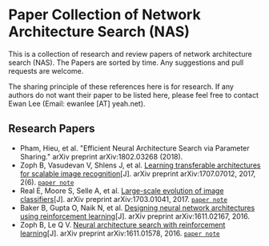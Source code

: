 # Paper Collection of Network Architecture Search (NAS)

This is a collection of research and review papers of network architecture search (NAS). The Papers are sorted by time. Any suggestions and pull requests are welcome.

The sharing principle of these references here is for research. If any authors do not want their paper to be listed here, please feel free to contact Ewan Lee (Email: ewanlee [AT] yeah.net).

## Research Papers
- Pham, Hieu, et al. "Efficient Neural Architecture Search via Parameter Sharing." arXiv preprint arXiv:1802.03268 (2018).
- Zoph B, Vasudevan V, Shlens J, et al. [Learning transferable architectures for scalable image recognition](http://openaccess.thecvf.com/content_cvpr_2018/papers/Zoph_Learning_Transferable_Architectures_CVPR_2018_paper.pdf)[J]. arXiv preprint arXiv:1707.07012, 2017, 2(6). [`paper note`](./paper-notes/Learning%20transferable%20architectures%20for%20scalable%20image%20recognition.md)
- Real E, Moore S, Selle A, et al. [Large-scale evolution of image classifiers](https://arxiv.org/pdf/1703.01041.pdf)[J]. arXiv preprint arXiv:1703.01041, 2017. [`paper note`](./paper-notes/Large-scale%20evolution%20of%20image%20classifiers.md)
- Baker B, Gupta O, Naik N, et al. [Designing neural network architectures using reinforcement learning](https://arxiv.org/pdf/1611.02167.pdf)[J]. arXiv preprint arXiv:1611.02167, 2016.
- Zoph B, Le Q V. [Neural architecture search with reinforcement learning](https://arxiv.org/pdf/1611.01578.pdf)[J]. arXiv preprint arXiv:1611.01578, 2016. [`paper note`](./paper-notes/Neural%20architecture%20search%20with%20reinforcement%20learning.md)
